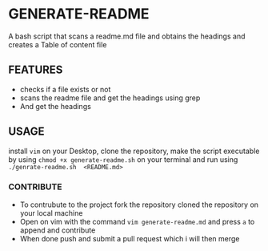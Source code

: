 # GENERATE-README

A bash script that scans a readme.md file and obtains the headings and creates a Table of content file

##  FEATURES

- checks if a file exists or not
- scans the readme file and get the headings using grep
- And get the headings


## USAGE 

install ``vim`` on your Desktop, clone the repository, make the script executable by using ``chmod +x generate-readme.sh`` on your terminal and run using
``./genrate-readme.sh  <README.md>``

### CONTRIBUTE

- To contrubute to the project fork the repository cloned the repository on your local machine
- Open on vim with the command ``vim generate-readme.md`` and press ``a`` to append and contribute
- When done push and submit a pull request which i will then merge
  